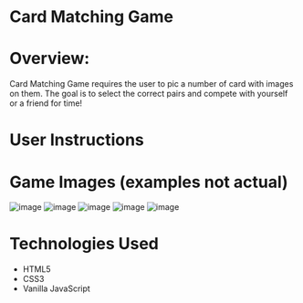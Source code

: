 # Card Matching Game

# Overview:
Card Matching Game requires the user to pic a number of card with images on them. The goal is to select the correct pairs and compete with yourself or a friend for time!
# User Instructions
# Game Images (examples not actual)
![image](https://user-images.githubusercontent.com/106713788/209357985-c8c90eaa-b9b7-469d-b7a6-d862549f65f3.png)
![image](https://user-images.githubusercontent.com/106713788/209358241-e082dcf6-84a2-4676-b2d1-ac3d0ea36c09.png)
![image](https://user-images.githubusercontent.com/106713788/209358308-581ced74-41f1-4ea3-8d6f-5297ae928842.png)
![image](https://user-images.githubusercontent.com/106713788/209358328-2b9e1676-6244-4c36-be5d-000fb50c0e00.png)
![image](https://user-images.githubusercontent.com/106713788/209358398-f79ce570-4d68-4bae-9ea8-aab279894a9d.png)
# Technologies Used
- HTML5
- CSS3
- Vanilla JavaScript

